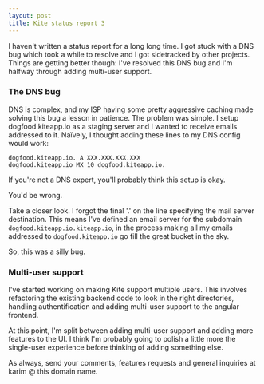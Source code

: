 ```yaml
---
layout: post
title: Kite status report 3
---
```


I haven't written a status report for a long long time. I got stuck with a DNS bug which took a while to resolve and I got sidetracked by other projects. Things are getting better though: I've resolved this DNS bug and I'm halfway through adding multi-user support.

### The DNS bug

DNS is complex, and my ISP having some pretty aggressive caching made solving this bug a lesson in patience.
The problem was simple. I setup dogfood.kiteapp.io as a staging server and I wanted to receive emails addressed to it.
Naïvely, I thought adding these lines to my DNS config would work:

    dogfood.kiteapp.io. A XXX.XXX.XXX.XXX
    dogfood.kiteapp.io MX 10 dogfood.kiteapp.io.

If you're not a DNS expert, you'll probably think this setup is okay. 

You'd be wrong. 

Take a closer look. I forgot the final '.' on the line specifying the mail server destination. This means I've defined an email server for the subdomain `dogfood.kiteapp.io.kiteapp.io`, in the process making all my emails addressed to `dogfood.kiteapp.io` go fill the great bucket in the sky.

So, this was a silly bug.

### Multi-user support

I've started working on making Kite support multiple users. This involves refactoring the existing backend code to look in the right directories, handling authentification and adding multi-user support to the angular frontend.

At this point, I'm split between adding multi-user support and adding more features to the UI. I think I'm probably going to polish a little more the single-user experience before thinking of adding something else.  

As always, send your comments, features requests and general inquiries at karim @ this domain name.
